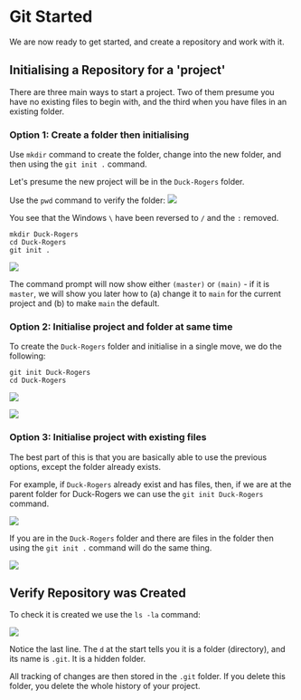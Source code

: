 # Git Started

We are now ready to get started, and create a repository and work with it.

## Initialising a Repository for a 'project'

There are three main ways to start a project. Two of them presume you have no existing files to begin with, and the third when you have files in an existing folder.

### Option 1: Create a folder then initialising

Use `mkdir` command to create the folder, change into the new folder, and then using the `git init .` command.

Let's presume the new project will be in the `Duck-Rogers` folder.

Use the `pwd` command to verify the folder:
![](pasted-image-20240216113101.png)

You see that the Windows `\` have been reversed to `/` and the `:` removed.

```shell
mkdir Duck-Rogers
cd Duck-Rogers
git init .
```

![](pasted-image-20240216113320.png)

The command prompt will now show either `(master)` or `(main)` - if it is `master`, we will show you later how to (a) change it to `main` for the current project and (b) to make `main` the default.

### Option 2: Initialise project and folder at same time

To create the `Duck-Rogers` folder and initialise in a single move, we do the following:

```
git init Duck-Rogers
cd Duck-Rogers
```

![](pasted-image-20240216113649.png)

![](pasted-image-20240216113804.png)

### Option 3: Initialise project with existing files

The best part of this is that you are basically able to use the previous options, except the folder already exists.

For example, if `Duck-Rogers` already exist and has files, then, if we are at the parent folder for  Duck-Rogers we can use the `git init Duck-Rogers` command.

![](pasted-image-20240216114404.png)

If you are in the `Duck-Rogers` folder and there are files in the folder then using the `git init .` command will do the same thing.

![](pasted-image-20240216114456.png)


## Verify Repository was Created

To check it is created we use the `ls -la` command:

![](pasted-image-20240216113831.png)

Notice the last line. The `d` at the start tells you it is a folder (directory), and its name is `.git`. It is a hidden folder.

All tracking of changes are then stored in the `.git` folder. If you delete this folder, you delete the whole history of your project.
